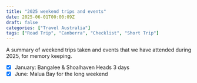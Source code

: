 ```yaml
---
title: "2025 weekend trips and events"
date: 2025-06-01T00:00:09Z
draft: false
categories: ["Travel Australia"]
tags: ["Road Trip", "Canberra", "Checklist", "Short Trip"]
---
```


A summary of weekend trips taken and events that we have attended during 2025, for memory keeping. 

- [x] January: Bangalee & Shoalhaven Heads 3 days
- [x] June: Malua Bay for the long weekend
